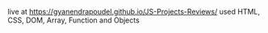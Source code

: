 live at https://gyanendrapoudel.github.io/JS-Projects-Reviews/
used HTML, CSS, DOM, Array, Function and Objects  
